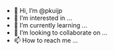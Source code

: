 - 👋 Hi, I’m @pkuijp
- 👀 I’m interested in ...
- 🌱 I’m currently learning ...
- 💞️ I’m looking to collaborate on ...
- 📫 How to reach me ...

<!---
pkuijp/pkuijp is a ✨ special ✨ repository because its `README.md` (this file) appears on your GitHub profile.
You can click the Preview link to take a look at your changes.
--->
